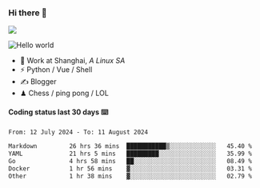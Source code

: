 ### Hi there 👋
![](https://komarev.com/ghpvc/?username=Xuhandsome)


<img src="https://github-readme-stats.vercel.app/api?username=XuHandsome&show_icons=true&theme=merko" alt="Hello world">

<br/>

- 🍻  Work at Shanghai, _A Linux SA_
- ⚡  Python / Vue / Shell
- ✍️  Blogger
- ♟  Chess / ping pong / LOL

#### Coding status last 30 days ⌨️

<!--START_SECTION:waka-->

```txt
From: 12 July 2024 - To: 11 August 2024

Markdown         26 hrs 36 mins  ███████████▒░░░░░░░░░░░░░   45.40 %
YAML             21 hrs 5 mins   █████████░░░░░░░░░░░░░░░░   35.99 %
Go               4 hrs 58 mins   ██░░░░░░░░░░░░░░░░░░░░░░░   08.49 %
Docker           1 hr 56 mins    ▓░░░░░░░░░░░░░░░░░░░░░░░░   03.31 %
Other            1 hr 38 mins    ▓░░░░░░░░░░░░░░░░░░░░░░░░   02.79 %
```

<!--END_SECTION:waka-->
